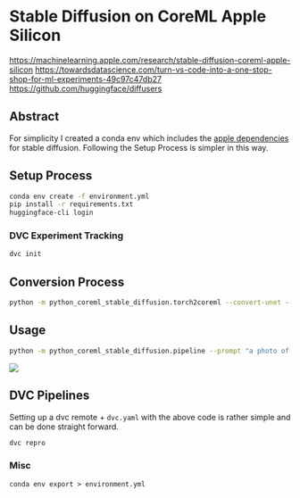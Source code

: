 # Stable Diffusion on CoreML Apple Silicon

https://machinelearning.apple.com/research/stable-diffusion-coreml-apple-silicon
https://towardsdatascience.com/turn-vs-code-into-a-one-stop-shop-for-ml-experiments-49c97c47db27
https://github.com/huggingface/diffusers

## Abstract
For simplicity I created a conda env which includes the [apple dependencies](https://github.com/apple/ml-stable-diffusion) for stable diffusion. Following the Setup Process is simpler in this way.



## Setup Process

```bash
conda env create -f environment.yml
pip install -r requirements.txt
huggingface-cli login
```

### DVC Experiment Tracking

```bash
dvc init
```

## Conversion Process

```bash
python -m python_coreml_stable_diffusion.torch2coreml --convert-unet --convert-text-encoder --convert-vae-decoder --convert-safety-checker -o models
```

## Usage

```bash
python -m python_coreml_stable_diffusion.pipeline --prompt "a photo of an astronaut riding a horse on mars" -i models -o data/processed --compute-unit ALL --seed 193
```

![](data/processed/a_photo_of_an_astronaut_riding_a_horse_on_mars/randomSeed_193_computeUnit_ALL_modelVersion_CompVis_stable-diffusion-v1-4.png)

## DVC Pipelines
Setting up a dvc remote + `dvc.yaml` with the above code is rather simple and can be done straight forward.

```bash
dvc repro
```

### Misc
```
conda env export > environment.yml
```